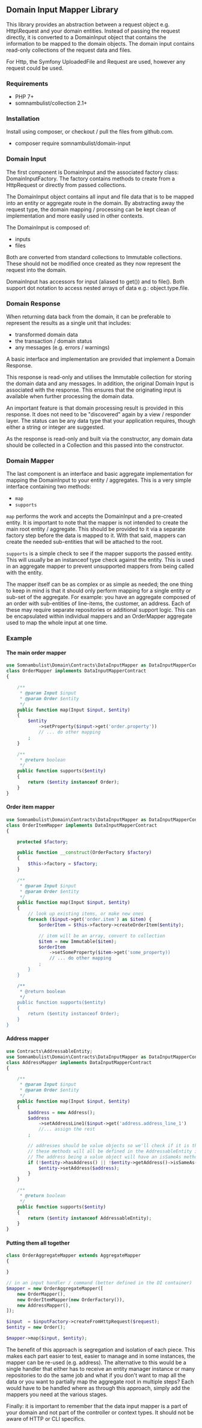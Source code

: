 ## Domain Input Mapper Library

This library provides an abstraction between a request object e.g. Http\Request and your domain entities.
Instead of passing the request directly, it is converted to a DomainInput object that contains the
information to be mapped to the domain objects. The domain input contains read-only collections of the
request data and files.

For Http, the Symfony UploadedFile and Request are used, however any request could be used.

### Requirements

 * PHP 7+
 * somnambulist/collection 2.1+

### Installation

Install using composer, or checkout / pull the files from github.com.

 * composer require somnambulist/domain-input

### Domain Input

The first component is DomainInput and the associated factory class: DomainInputFactory. The factory
contains methods to create from a HttpRequest or directly from passed collections.

The DomainInput object contains all input and file data that is to be mapped into an entity or
aggregate route in the domain. By abstracting away the request type, the domain mapping / processing
can be kept clean of implementation and more easily used in other contexts.

The DomainInput is composed of:

 * inputs
 * files

Both are converted from standard collections to Immutable collections. These should not be modified
once created as they now represent the request into the domain.

DomainInput has accessors for input (aliased to get()) and to file(). Both support dot notation to
access nested arrays of data e.g.: object.type.file.

### Domain Response

When returning data back from the domain, it can be preferable to represent the results as a single
unit that includes:

 * transformed domain data
 * the transaction / domain status
 * any messages (e.g. errors / warnings)

A basic interface and implementation are provided that implement a Domain Response.

This response is read-only and utilises the Immutable collection for storing the domain data and any
messages. In addition, the original Domain Input is associated with the response. This ensures that
the originating input is available when further processing the domain data.

An important feature is that domain processing result is provided in this response. It does not need
to be "discovered" again by a view / responder layer. The status can be any data type that your
application requires, though either a string or integer are suggested.

As the response is read-only and built via the constructor, any domain data should be collected in
a Collection and this passed into the constructor.

### Domain Mapper

The last component is an interface and basic aggregate implementation for mapping the DomainInput
to your entity / aggregates. This is a very simple interface containing two methods:

 * `map`
 * `supports`

`map` performs the work and accepts the DomainInput and a pre-created entity. It is important to note
that the mapper is not intended to create the main root entity / aggregate. This should be provided
to it via a separate factory step before the data is mapped to it. With that said, mappers can create
the needed sub-entities that will be attached to the root.

`supports` is a simple check to see if the mapper supports the passed entity. This will usually be an
instanceof type check against the entity. This is used in an aggregate mapper to prevent unsupported
mappers from being called with the entity.

The mapper itself can be as complex or as simple as needed; the one thing to keep in mind is that it
should only perform mapping for a single entity or sub-set of the aggregate. For example: you have
an aggregate composed of an order with sub-entities of line-items, the customer, an address. Each of
these may require separate repositories or additional support logic. This can be encapsulated within
individual mappers and an OrderMapper aggregate used to map the whole input at one time.

### Example

#### The main order mapper

```php
use Somnambulist\Domain\Contracts\DataInputMapper as DataInputMapperContract;
class OrderMapper implements DataInputMapperContract
{

    /**
     * @param Input $input
     * @param Order $entity
     */
    public function map(Input $input, $entity)
    {
        $entity
            ->setProperty($input->get('order.property'))
            // ... do other mapping
        ;
    }

    /**
     * @return boolean
     */
    public function supports($entity)
    {
        return ($entity instanceof Order);
    }
}
```

#### Order item mapper

```php
use Somnambulist\Domain\Contracts\DataInputMapper as DataInputMapperContract;
class OrderItemMapper implements DataInputMapperContract
{

    protected $factory;

    public function __construct(OrderFactory $factory)
    {
        $this->factory = $factory;
    }

    /**
     * @param Input $input
     * @param Order $entity
     */
    public function map(Input $input, $entity)
    {
        // look up existing items, or make new ones
        foreach ($input->get('order.item') as $item) {
            $orderItem = $this->factory->createOrderItem($entity);

            // item will be an array, convert to collection
            $item = new Immutable($item);
            $orderItem
                ->setSomeProperty($item->get('some_property))
                // ... do other mapping
            ;
        }
    }

    /**
     * @return boolean
     */
    public function supports($entity)
    {
        return ($entity instanceof Order);
    }
}
```

#### Address mapper

```php
use Contracts\AddressableEntity;
use Somnambulist\Domain\Contracts\DataInputMapper as DataInputMapperContract;
class AddressMapper implements DataInputMapperContract
{

    /**
     * @param Input $input
     * @param Order $entity
     */
    public function map(Input $input, $entity)
    {
        $address = new Address();
        $address
            ->setAddressLine1($input->get('address.address_line_1')
            //... assign the rest
        ;

        // addresses should be value objects so we'll check if it is the same
        // these methods will all be defined in the AddressableEntity interface.
        // The address being a value object will have an isSameAs method.
        if (!$entity->hasAddress() || !$entity->getAddress()->isSameAs($address)) {
            $entity->setAddress($address);
        }
    }

    /**
     * @return boolean
     */
    public function supports($entity)
    {
        return ($entity instanceof AddressableEntity);
    }
}
```

#### Putting them all together

```php
class OrderAggregateMapper extends AggregateMapper
{

}

// in an input handler / command (better defined in the DI container)
$mapper = new OrderAggregateMapper([
    new OrderMapper(),
    new OrderItemMapper(new OrderFactory()),
    new AddressMapper(),
]);

$input  = $inputFactory->createFromHttpRequest($request);
$entity = new Order();

$mapper->map($input, $entity);
```

The benefit of this approach is segregation and isolation of each piece. This makes each part
easier to test, easier to manage and in some instances, the mapper can be re-used (e.g. address).
The alternative to this would be a single handler that either has to receive an entity manager
instance or many repositories to do the same job and what if you don't want to map all the data
or you want to partially map the aggregate root in multiple steps? Each would have to be handled
where as through this approach, simply add the mappers you need at the various stages.

Finally: it is important to remember that the data input mapper is a part of your domain and not
part of the controller or context types. It should not be aware of HTTP or CLI specifics.
